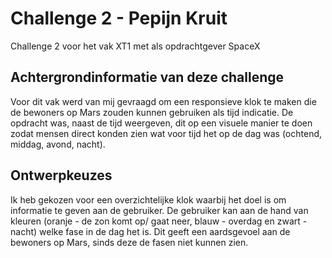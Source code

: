# Challenge 2 - Pepijn Kruit
 Challenge 2 voor het vak XT1 met als opdrachtgever SpaceX

## Achtergrondinformatie van deze challenge
Voor dit vak werd van mij gevraagd om een responsieve klok te maken die de bewoners op Mars zouden kunnen gebruiken als tijd indicatie. De opdracht was, naast de tijd weergeven, dit op een visuele manier te doen zodat mensen direct konden zien wat voor tijd het op de dag was (ochtend, middag, avond, nacht).

## Ontwerpkeuzes
Ik heb gekozen voor een overzichtelijke klok waarbij het doel is om informatie te geven aan de gebruiker. De gebruiker kan aan de hand van kleuren (oranje - de zon komt op/ gaat neer, blauw - overdag en zwart - nacht) welke fase in de dag het is. Dit geeft een aardsgevoel aan de bewoners op Mars, sinds deze de fasen niet kunnen zien. 